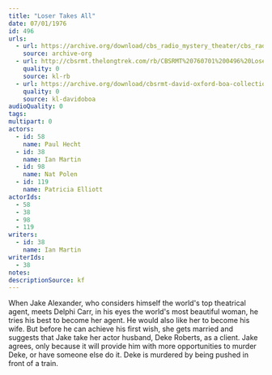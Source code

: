 ```yaml
---
title: "Loser Takes All"
date: 07/01/1976
id: 496
urls: 
  - url: https://archive.org/download/cbs_radio_mystery_theater/cbs_radio_mystery_theater-0451-0500.zip/cbs_radio_mystery_theater-0451-0500%2Fcbsrmt_0496_loser_takes_all.mp3
    source: archive-org
  - url: http://cbsrmt.thelongtrek.com/rb/CBSRMT%20760701%200496%20Loser%20Takes%20All_wbbm_rb.mp3
    quality: 0
    source: kl-rb
  - url: https://archive.org/download/cbsrmt-david-oxford-boa-collection/CBSRMT-760701-0496-Loser-Takes-All-(128-48)_WBBM-JE-{BoA}.mp3
    quality: 0
    source: kl-davidoboa
audioQuality: 0
tags: 
multipart: 0
actors:  
  - id: 58
    name: Paul Hecht  
  - id: 38
    name: Ian Martin  
  - id: 98
    name: Nat Polen  
  - id: 119
    name: Patricia Elliott
actorIds:  
  - 58  
  - 38  
  - 98  
  - 119
writers:  
  - id: 38
    name: Ian Martin
writerIds:  
  - 38
notes: 
descriptionSource: kf
---
```

When Jake Alexander, who considers himself the world's top theatrical agent, meets Delphi Carr, in his eyes the world's most beautiful woman, he tries his best to become her agent. He would also like her to become his wife. But before he can achieve his first wish, she gets married and suggests that Jake take her actor husband, Deke Roberts, as a client. Jake agrees, only because it will provide him with more opportunities to murder Deke, or have someone else do it. Deke is murdered by being pushed in front of a train.